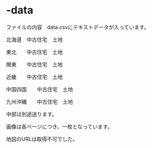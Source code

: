 # -data

ファイルの内容　data.csvにテキストデータが入っています。

北海道　中古住宅　土地

東北　　中古住宅　土地

関東　　中古住宅　土地

近畿　　中古住宅　土地

中国四国　　中古住宅　土地

九州沖縄　　中古住宅　土地

中部は別途送ります。


画像は各ページにつき、一枚となっています。

地図のURLは取得不可でした。
